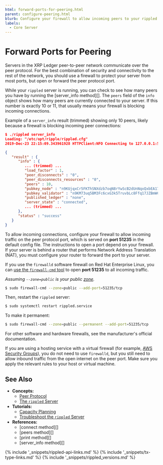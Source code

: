 ```yaml
---
html: forward-ports-for-peering.html
parent: configure-peering.html
blurb: Configure your firewall to allow incoming peers to your rippled server.
labels:
  - Core Server
---
```

# Forward Ports for Peering

Servers in the XRP Ledger peer-to-peer network communicate over the peer protocol. For the best combination of security and connectivity to the rest of the network, you should use a firewall to protect your server from most ports, but open or forward the peer protocol port.

While your `rippled` server is running, you can check to see how many peers you have by running the [server_info method][]. The `peers` field of the `info` object shows how many peers are currently connected to your server. If this number is exactly 10 or 11, that usually means your firewall is blocking incoming connections.

Example of a `server_info` result (trimmed) showing only 10 peers, likely because a firewall is blocking incoming peer connections:

```json
$ ./rippled server_info
Loading: "/etc/opt/ripple/rippled.cfg"
2019-Dec-23 22:15:09.343961928 HTTPClient:NFO Connecting to 127.0.0.1:5005

{
   "result" : {
      "info" : {
         ... (trimmed) ...
         "load_factor" : 1,
         "peer_disconnects" : "0",
         "peer_disconnects_resources" : "0",
         "peers" : 10,
         "pubkey_node" : "n9KUjqxCr5FKThSNXdzb7oqN8rYwScB2dUnNqxQxbEA17JkaWy5x",
         "pubkey_validator" : "n9KM73uq5BM3Fc6cxG3k5TruvbLc8Ffq17JZBmWC4uP4csL4rFST",
         "published_ledger" : "none",
         "server_state" : "connected",
         ... (trimmed) ...
      },
      "status" : "success"
   }
}
```

To allow incoming connections, configure your firewall to allow incoming traffic on the peer protocol port, which is served on **port 51235** in the default config file. The instructions to open a port depend on your firewall. If your server is behind a router that performs Network Address Translation (NAT), you must configure your router to forward the port to your server.

If you use the `firewalld` software firewall on Red Hat Enterprise Linux, you can [use the `firewall-cmd` tool](https://access.redhat.com/documentation/en-us/red_hat_enterprise_linux/7/html/security_guide/sec-using_zones_to_manage_incoming_traffic_depending_on_source) to open **port 51235** to all incoming traffic.

_Assuming `--zone=public` is your public [zone](https://access.redhat.com/documentation/en-us/red_hat_enterprise_linux/7/html/security_guide/sec-working_with_zones#sec-Listing_Zones)._

```sh
$ sudo firewall-cmd --zone=public --add-port=51235/tcp
```

Then, restart the `rippled` server:

```sh
$ sudo systemctl restart rippled.service
```

To make it permanent:

```sh
$ sudo firewall-cmd --zone=public --permanent --add-port=51235/tcp
```

For other software and hardware firewalls, see the manufacturer's official documentation.

If you are using a hosting service with a virtual firewall (for example, [AWS Security Groups](https://docs.aws.amazon.com/vpc/latest/userguide/VPC_SecurityGroups.html)), you do not need to use `firewalld`, but you still need to allow inbound traffic from the open internet on the peer port. Make sure you apply the relevant rules to your host or virtual machine.


## See Also

- **Concepts:**
    - [Peer Protocol](peer-protocol.html)
    - [The `rippled` Server](xrpl-servers.html)
- **Tutorials:**
    - [Capacity Planning](capacity-planning.html)
    - [Troubleshoot the `rippled` Server](troubleshoot-the-rippled-server.html)
- **References:**
    - [connect method][]
    - [peers method][]
    - [print method][]
    - [server_info method][]

<!--{# common link defs #}-->
{% include '_snippets/rippled-api-links.md' %}
{% include '_snippets/tx-type-links.md' %}
{% include '_snippets/rippled_versions.md' %}
